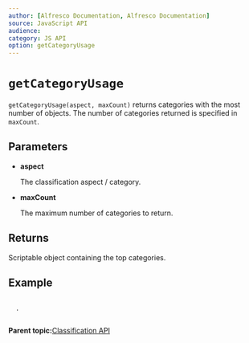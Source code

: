 ```yaml
---
author: [Alfresco Documentation, Alfresco Documentation]
source: JavaScript API
audience: 
category: JS API
option: getCategoryUsage
---
```


# `getCategoryUsage`

`getCategoryUsage(aspect, maxCount)` returns categories with the most number of objects. The number of categories returned is specified in `maxCount`.

## Parameters

-   **aspect**

    The classification aspect / category.

-   **maxCount**

    The maximum number of categories to return.


## Returns

Scriptable object containing the top categories.

## Example

```

  .
  
```

**Parent topic:**[Classification API](../references/API-JS-Classification.md)

